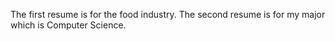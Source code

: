 The first resume is for the food industry.
The second resume is for my major which is Computer Science. 
